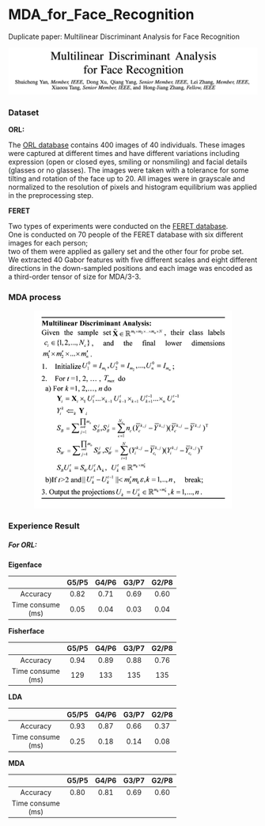 # MDA_for_Face_Recognition

Duplicate paper: Multilinear Discriminant Analysis for Face Recognition
<p align="center">
  <img src="Image/Paper_title.png" width="600">
</p>

### Dataset

**ORL:**

The [ORL database](https://drive.google.com/file/d/1UKyCXY6UJxIK4aMlPbBX_dVtgxnqEg1K/view?usp=drive_link)
contains 400 images of 40 individuals. These images were captured at different times and have different variations
including expression
(open or closed eyes, smiling or nonsmiling) and facial details (glasses or no glasses). The images were taken with a
tolerance for some tilting and rotation of the face up to 20.
All images were in grayscale and normalized to the resolution of pixels and histogram equilibrium was applied in the
preprocessing step.

**FERET**

Two types of experiments were conducted on
the [FERET database](https://U9010953:Xf8Gr5Nk93@nigos.nist.gov/colorferet/colorferet.tar).   
One is conducted on 70 people of the FERET database with six different images for each person;   
two of them were applied as gallery set and the other four for probe set.   
We extracted 40 Gabor features with five different scales and eight different directions in the down-sampled positions
and each image was encoded as a third-order tensor of size for MDA/3-3.

### MDA process

<p align="center">
  <img src="Image/MDA_process.png" width="400">
</p>

### Experience Result

##### For ORL:

**Eigenface**

|                        | G5/P5 | G4/P6 | G3/P7 | G2/P8 |
|:----------------------:|:-----:|:-----:|:-----:|:-----:|
|        Accuracy        | 0.82  | 0.71  | 0.69  | 0.60  |
| Time consume <br/>(ms) | 0.05  | 0.04  | 0.03  | 0.04  |

**Fisherface**

|                        | G5/P5 | G4/P6 | G3/P7 | G2/P8 |
|:----------------------:|:-----:|:-----:|:-----:|:-----:|
|        Accuracy        | 0.94  | 0.89  | 0.88  | 0.76  |
| Time consume <br/>(ms) |  129  |  133  |  135  |  135  |

**LDA**

|                        | G5/P5 | G4/P6 | G3/P7 | G2/P8 |
|:----------------------:|:-----:|:-----:|:-----:|:-----:|
|        Accuracy        | 0.93  | 0.87  | 0.66  | 0.37  |
| Time consume <br/>(ms) | 0.25  | 0.18  | 0.14  | 0.08  |

**MDA**

|                        | G5/P5 | G4/P6 | G3/P7 | G2/P8 |
|:----------------------:|:-----:|:-----:|:-----:|:-----:|
|        Accuracy        | 0.80  | 0.81  | 0.69  | 0.60  |
| Time consume <br/>(ms) |       |       |       |       |
